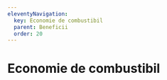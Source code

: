 ```yaml
---
eleventyNavigation:
  key: Economie de combustibil
  parent: Beneficii
  order: 20
---
```


# Economie de combustibil
